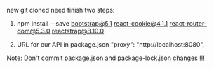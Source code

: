 new git cloned need finish two steps:


1) npm install --save bootstrap@5.1 react-cookie@4.1.1 react-router-dom@5.3.0 reactstrap@8.10.0

2) URL for our API in package.json
   "proxy": "http://localhost:8080",
   
 Note: Don't commit package.json and package-lock.json changes !!!